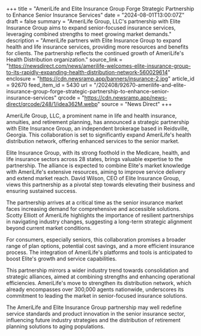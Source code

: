 +++
title = "AmeriLife and Elite Insurance Group Forge Strategic Partnership to Enhance Senior Insurance Services"
date = "2024-08-01T13:00:07Z"
draft = false
summary = "AmeriLife Group, LLC's partnership with Elite Insurance Group aims to expand senior-focused insurance services, leveraging combined strengths to meet growing market demands."
description = "AmeriLife partners with Elite Insurance Group to expand health and life insurance services, providing more resources and benefits for clients. The partnership reflects the continued growth of AmeriLife's Health Distribution organization."
source_link = "https://newsdirect.com/news/amerilife-welcomes-elite-insurance-group-to-its-rapidly-expanding-health-distribution-network-560029614"
enclosure = "https://cdn.newsramp.app/banners/insurance-2.jpg"
article_id = 92670
feed_item_id = 5430
url = "/202408/92670-amerilife-and-elite-insurance-group-forge-strategic-partnership-to-enhance-senior-insurance-services"
qrcode = "https://cdn.newsramp.app/news-direct/qrcode/248/1/idea362M.webp"
source = "News Direct"
+++

<p>AmeriLife Group, LLC, a prominent name in life and health insurance, annuities, and retirement planning, has announced a strategic partnership with Elite Insurance Group, an independent brokerage based in Reidsville, Georgia. This collaboration is set to significantly expand AmeriLife's health distribution network, offering enhanced services to the senior market.</p><p>Elite Insurance Group, with its strong foothold in the Medicare, health, and life insurance sectors across 28 states, brings valuable expertise to the partnership. The alliance is expected to combine Elite's market knowledge with AmeriLife's extensive resources, aiming to improve service delivery and extend market reach. David Wilson, CEO of Elite Insurance Group, views this partnership as a pivotal step towards elevating their business and ensuring sustained success.</p><p>The partnership arrives at a critical time as the senior insurance market faces increasing demand for comprehensive and accessible solutions. Scotty Elliott of AmeriLife highlights the importance of resilient partnerships in navigating industry changes, suggesting a long-term strategic alignment beyond current market conditions.</p><p>For consumers, especially seniors, this collaboration promises a broader range of plan options, potential cost savings, and a more efficient insurance process. The integration of AmeriLife's platforms and tools is anticipated to boost Elite's growth and service capabilities.</p><p>This partnership mirrors a wider industry trend towards consolidation and strategic alliances, aimed at combining strengths and enhancing operational efficiencies. AmeriLife's move to strengthen its distribution network, which already encompasses over 300,000 agents nationwide, underscores its commitment to leading the market in senior-focused insurance solutions.</p><p>The AmeriLife and Elite Insurance Group partnership may well redefine service standards and product innovation in the senior insurance sector, influencing future industry strategies and the distribution of retirement planning solutions to aging populations.</p>